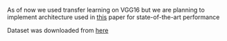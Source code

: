 As of now we used transfer learning on VGG16 but we are planning to implement architecture used in [this](https://www.researchgate.net/publication/340935440_Automated_Detection_of_COVID-19_Cases_Using_Deep_Neural_Networks_with_X-ray_Images) paper for state-of-the-art performance

Dataset was downloaded from [here](https://github.com/ieee8023/COVID-chestxray-dataset/) 
